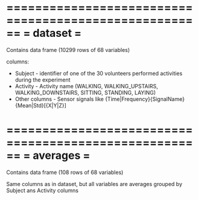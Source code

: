 ======================================================
=                 dataset                            =
======================================================
Contains data frame (10299 rows of 68 variables)

columns:

- Subject       - identifier of one of the 30 volunteers performed activities during the experiment
- Activity      - Activity name (WALKING, WALKING_UPSTAIRS, WALKING_DOWNSTAIRS, SITTING, STANDING, LAYING)
- Other columns - Sensor signals like {Time|Frequency}{SignalName}{Mean|Std}[{X|Y|Z}]

======================================================
=                 averages                           =
======================================================
Contains data frame (108 rows of 68 variables)

Same columns as in dataset, but all variables are averages grouped by Subject ans Activity columns
